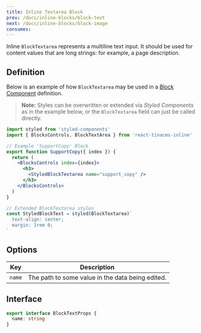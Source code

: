```yaml
---
title: Inline Textarea Block
prev: /docs/inline-blocks/block-text
next: /docs/inline-blocks/block-image
consumes:
---
```


Inline `BlockTextarea` represents a multiline text input. It should be used for content values that are long strings: for example, a page description.

## Definition

Below is an example of how `BlockTextarea` may be used in a [Block Component](/docs/inline-blocks#block-component) definition.

> **Note:** Styles can be overwritten or extended via _Styled Components_ as in the example below, or the `BlockTextarea` field can just be called directly.

```jsx
import styled from 'styled-components'
import { BlocksControls, BlockTextArea } from 'react-tinacms-inline'

// Example 'SupportCopy' Block
export function SupportCopy({ index }) {
  return (
    <BlocksControls index={index}>
      <h3>
        <StyledBlockTextarea name="support_copy" />
      </h3>
    </BlocksControls>
  )
}

// Extended BlockTextarea styles
const StyledBlockText = styled(BlockTextarea)`
  text-align: center;
  margin: 1rem 0;
`
```

## Options

| Key    | Description                                      |
| ------ | ------------------------------------------------ |
| `name` | The path to some value in the data being edited. |

## Interface

```typescript
export interface BlockTextProps {
  name: string
}
```
